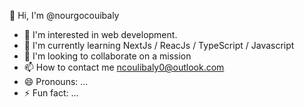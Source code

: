 👋 Hi, I'm @nourgocouibaly
- 👀 I'm interested in web development.
- 🌱 I'm currently learning NextJs / ReacJs / TypeScript / Javascript
- 💞️ I'm looking to collaborate on a mission
- 📫 How to contact me ncoulibaly0@outlook.com
- 😄 Pronouns: ...
- ⚡ Fun fact: ...
  
<!---
nourgocoulibaly/nourgocoulibaly is a ✨ special ✨ repository because its `README.md` (this file) appears on your GitHub profile.
You can click the Preview link to take a look at your changes.
--->
